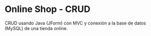 # Online Shop - CRUD

CRUD usando Java (JForm) con MVC y conexión a la base de datos (MySQL) de una tienda online.